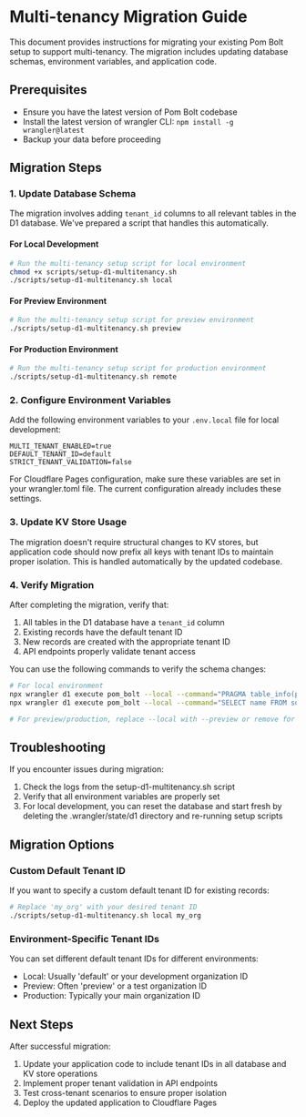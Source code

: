 # Multi-tenancy Migration Guide

This document provides instructions for migrating your existing Pom Bolt setup to support multi-tenancy. The migration includes updating database schemas, environment variables, and application code.

## Prerequisites

- Ensure you have the latest version of Pom Bolt codebase
- Install the latest version of wrangler CLI: `npm install -g wrangler@latest`
- Backup your data before proceeding

## Migration Steps

### 1. Update Database Schema

The migration involves adding `tenant_id` columns to all relevant tables in the D1 database. We've prepared a script that handles this automatically.

#### For Local Development

```bash
# Run the multi-tenancy setup script for local environment
chmod +x scripts/setup-d1-multitenancy.sh
./scripts/setup-d1-multitenancy.sh local
```

#### For Preview Environment

```bash
# Run the multi-tenancy setup script for preview environment
./scripts/setup-d1-multitenancy.sh preview
```

#### For Production Environment

```bash
# Run the multi-tenancy setup script for production environment
./scripts/setup-d1-multitenancy.sh remote
```

### 2. Configure Environment Variables

Add the following environment variables to your `.env.local` file for local development:

```
MULTI_TENANT_ENABLED=true
DEFAULT_TENANT_ID=default
STRICT_TENANT_VALIDATION=false
```

For Cloudflare Pages configuration, make sure these variables are set in your wrangler.toml file. The current configuration already includes these settings.

### 3. Update KV Store Usage

The migration doesn't require structural changes to KV stores, but application code should now prefix all keys with tenant IDs to maintain proper isolation. This is handled automatically by the updated codebase.

### 4. Verify Migration

After completing the migration, verify that:

1. All tables in the D1 database have a `tenant_id` column
2. Existing records have the default tenant ID
3. New records are created with the appropriate tenant ID
4. API endpoints properly validate tenant access

You can use the following commands to verify the schema changes:

```bash
# For local environment
npx wrangler d1 execute pom_bolt --local --command="PRAGMA table_info(projects);"
npx wrangler d1 execute pom_bolt --local --command="SELECT name FROM sqlite_master WHERE type='index' AND name LIKE 'idx_%_tenant%';"

# For preview/production, replace --local with --preview or remove for production
```

## Troubleshooting

If you encounter issues during migration:

1. Check the logs from the setup-d1-multitenancy.sh script
2. Verify that all environment variables are properly set
3. For local development, you can reset the database and start fresh by deleting the .wrangler/state/d1 directory and re-running setup scripts

## Migration Options

### Custom Default Tenant ID

If you want to specify a custom default tenant ID for existing records:

```bash
# Replace 'my_org' with your desired tenant ID
./scripts/setup-d1-multitenancy.sh local my_org
```

### Environment-Specific Tenant IDs

You can set different default tenant IDs for different environments:

- Local: Usually 'default' or your development organization ID
- Preview: Often 'preview' or a test organization ID
- Production: Typically your main organization ID

## Next Steps

After successful migration:

1. Update your application code to include tenant IDs in all database and KV store operations
2. Implement proper tenant validation in API endpoints
3. Test cross-tenant scenarios to ensure proper isolation
4. Deploy the updated application to Cloudflare Pages 
